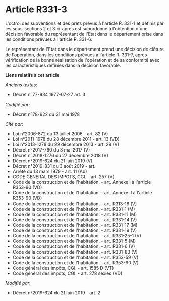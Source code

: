 # Article R331-3

L'octroi des subventions et des prêts prévus à l'article R. 331-1 et définis par les sous-sections 2 et 3 ci-après est
subordonné à l'obtention d'une décision favorable du représentant de l'Etat dans le département prise dans les conditions
prévues à l'article R. 331-6.

Le représentant de l'Etat dans le département prend une décision de clôture de l'opération, dans les conditions prévues à
l'article R. 331-7, après vérification de la bonne réalisation de l'opération et de sa conformité avec les caractéristiques
définies dans la décision favorable.

**Liens relatifs à cet article**

_Anciens textes_:

  - Décret n°77-934 1977-07-27 art. 3

_Codifié par_:

  - Décret n°78-622 du 31 mai 1978

_Cité par_:

  - Loi n°2006-872 du 13 juillet 2006 - art. 82 (V)
  - Loi n°2011-1978 du 28 décembre 2011 - art. 13 (VD)
  - Loi n°2013-1278 du 29 décembre 2013 - art. 29 (V)
  - Décret n°2017-760 du 3 mai 2017 (V)
  - Décret n°2018-1276 du 27 décembre 2018 (V)
  - Décret n°2019-624 du 21 juin 2019 (V)
  - Décret n°2019-831 du 3 août 2019 - art.
  - Arrêté du 13 mars 1979 - art. 11 (Ab)
  - CODE GENERAL DES IMPOTS, CGI. - art. 257 (V)
  - Code de la construction et de l'habitation. - art. Annexe I à l'article R353-90 (VD)
  - Code de la construction et de l'habitation. - art. Annexe II à l'article R353-90 (VD)
  - Code de la construction et de l'habitation. - art. R313-16 (V)
  - Code de la construction et de l'habitation. - art. R331-1 (M)
  - Code de la construction et de l'habitation. - art. R331-11 (M)
  - Code de la construction et de l'habitation. - art. R331-14 (V)
  - Code de la construction et de l'habitation. - art. R331-17 (M)
  - Code de la construction et de l'habitation. - art. R331-19 (V)
  - Code de la construction et de l'habitation. - art. R331-25-1 (V)
  - Code de la construction et de l'habitation. - art. R331-5 (M)
  - Code de la construction et de l'habitation. - art. R331-6 (V)
  - Code de la construction et de l'habitation. - art. R331-83 (V)
  - Code de la construction et de l'habitation. - art. R353-59 (V)
  - Code de la construction et de l'habitation. - art. R353-90 (V)
  - Code général des impôts, CGI. - art. 1585 D (VT)
  - Code général des impôts, CGI. - art. 278 sexies (VD)

_Modifié par_:

  - Décret n°2019-624 du 21 juin 2019 - art. 2
